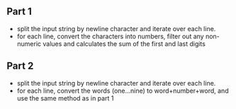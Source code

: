 ## Part 1

- split the input string by newline character and iterate over each line.
- for each line, convert the characters into numbers, filter out any non-numeric values and calculates the sum of the first and last digits

## Part 2

- split the input string by newline character and iterate over each line.
- for each line, convert the words (one...nine) to word+number+word, and use the same method as in part 1
